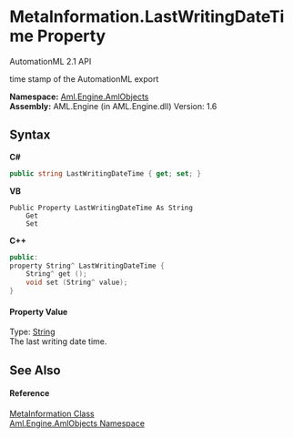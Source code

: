# MetaInformation.LastWritingDateTime Property 
AutomationML 2.1 API 

time stamp of the AutomationML export

**Namespace:**&nbsp;<a href="N_Aml_Engine_AmlObjects">Aml.Engine.AmlObjects</a><br />**Assembly:**&nbsp;AML.Engine (in AML.Engine.dll) Version: 1.6

## Syntax

**C#**<br />
``` C#
public string LastWritingDateTime { get; set; }
```

**VB**<br />
``` VB
Public Property LastWritingDateTime As String
	Get
	Set
```

**C++**<br />
``` C++
public:
property String^ LastWritingDateTime {
	String^ get ();
	void set (String^ value);
}
```


#### Property Value
Type: <a href="https://docs.microsoft.com/dotnet/api/system.string" target="_parent" rel="noopener noreferrer">String</a><br />The last writing date time.

## See Also


#### Reference
<a href="T_Aml_Engine_AmlObjects_MetaInformation">MetaInformation Class</a><br /><a href="N_Aml_Engine_AmlObjects">Aml.Engine.AmlObjects Namespace</a><br />